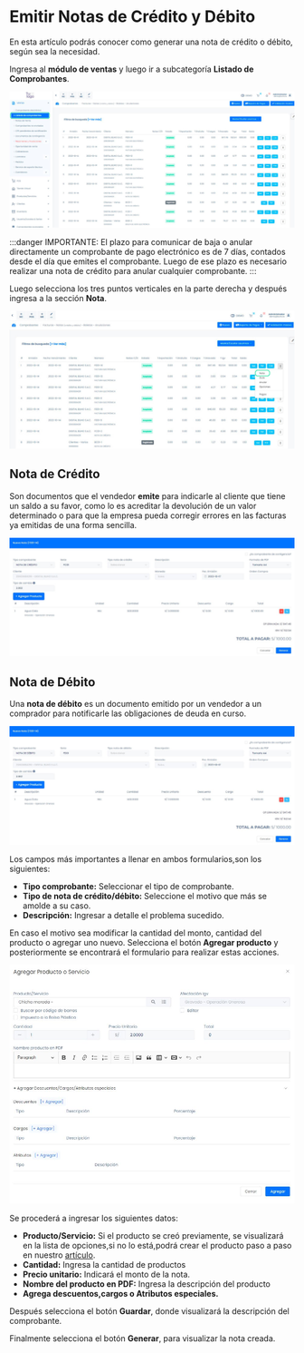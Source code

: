 # Emitir Notas de Crédito y Débito

En esta artículo podrás conocer como generar una nota de crédito o débito, según sea la necesidad.

Ingresa al **módulo de ventas** y luego ir a subcategoría **Listado de Comprobantes**.

![Alt text](img/1_notascred.jpg)

:::danger IMPORTANTE:
El plazo para comunicar de baja o anular directamente un comprobante de pago electrónico es de 7 días, contados desde el día que emites el comprobante. Luego de ese plazo es necesario realizar una nota de crédito para anular cualquier comprobante.
:::

Luego selecciona los tres puntos verticales en la parte derecha y después ingresa a la sección **Nota**.

![Alt text](img/2_notas.jpg)

## Nota de Crédito

Son documentos que el vendedor **emite** para indicarle al cliente que tiene un saldo a su favor, como lo es acreditar la devolución de un valor determinado o para que la empresa pueda corregir errores en las facturas ya emitidas de una forma sencilla.

![Alt text](img/3_nc.jpg)

## Nota de Débito

Una **nota de débito** es un documento emitido por un vendedor a un comprador para notificarle las obligaciones de deuda en curso.

![Alt text](img/4_nd.jpg)

Los campos más importantes a llenar en ambos formularios,son los siguientes:

- **Tipo comprobante:** Seleccionar el tipo de comprobante.
- **Tipo de nota de crédito/débito:** Seleccione el motivo que más se amolde a su caso.
- **Descripción:** Ingresar a detalle el problema sucedido.

En caso el motivo sea modificar la cantidad del monto, cantidad del producto o agregar uno nuevo. Selecciona el botón **Agregar producto** y posteriormente se encontrará el formulario para realizar estas acciones.

![Alt text](img/5_notas.jpg)

Se procederá a ingresar los siguientes datos:

- **Producto/Servicio:** Si el producto se creó previamente, se visualizará en la lista de opciones,si no lo está,podrá crear el producto paso a paso en nuestro [artículo](https://fastura.github.io/documentacion/ventas/Emitir-comprobantes-Facturas-y-Boletas).
- **Cantidad:** Ingresa la cantidad de productos
- **Precio unitario:** Indicará el monto de la nota.
- **Nombre del producto en PDF:** Ingresa la descripción del producto
- **Agrega descuentos,cargos o Atributos especiales.**

Después selecciona el botón **Guardar**, donde visualizará la descripción del comprobante.

Finalmente selecciona el botón **Generar**, para visualizar la nota creada.
